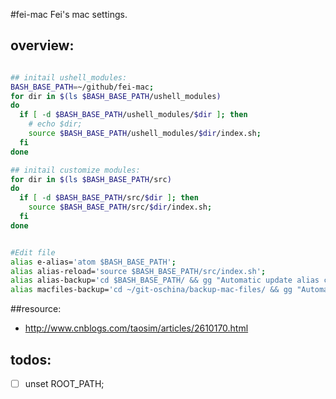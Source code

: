 #fei-mac
Fei's mac settings.


## overview:
```bash

## initail ushell_modules:
BASH_BASE_PATH=~/github/fei-mac;
for dir in $(ls $BASH_BASE_PATH/ushell_modules)
do
  if [ -d $BASH_BASE_PATH/ushell_modules/$dir ]; then
    # echo $dir;
    source $BASH_BASE_PATH/ushell_modules/$dir/index.sh;
  fi
done

## initail customize modules:
for dir in $(ls $BASH_BASE_PATH/src)
do
  if [ -d $BASH_BASE_PATH/src/$dir ]; then
    source $BASH_BASE_PATH/src/$dir/index.sh;
  fi
done


#Edit file
alias e-alias='atom $BASH_BASE_PATH';
alias alias-reload='source $BASH_BASE_PATH/src/index.sh';
alias alias-backup='cd $BASH_BASE_PATH/ && gg "Automatic update alias config" && cd -';
alias macfiles-backup='cd ~/git-oschina/backup-mac-files/ && gg "Automatic backup mac files" && cd -';

```

##resource:
+ http://www.cnblogs.com/taosim/articles/2610170.html


## todos:
- [ ] unset ROOT_PATH;

